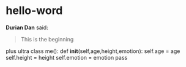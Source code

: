 # hello-word
**Durian Dan** said:
>This is the beginning

plus ultra
class me():
  def __init__(self,age,height,emotion):
    self.age = age
    self.height = height
    self.emotion = emotion
  pass
